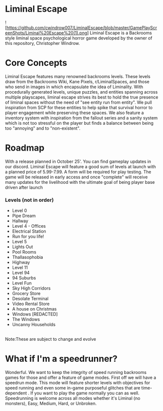# Liminal Escape
![https://github.com/cwindrow007/LiminalEscape/blob/master/GamePlayScreenShots/Liminal%20Escape%20(1).png]
Liminal Escape is a Backrooms style liminal space psychological horror game developed by the owner of this repository, Christopher Windrow.
# Core Concepts 
Liminal Escape features many renowned backrooms levels. These levels 
draw from the Backrooms Wiki, Kane Pixels, r/LiminalSpaces, and those who send in images in which encapsulate the idea of Liminality.
With procedurally generated levels, unique puzzles, and entities spanning across multiple playscapes, liminal escape strives its best to 
hold the true presence of liminal spaces without the need of "see entity run from entity". We pull inspiration from SCP for these entities to help spike that survival horror to player engagement while preserving these spaces.
We also feature a inventory system with inspiration from the fallout series and a sanity system which is not too stressful on the player but finds a balance between being too "annoying" and to "non-existent".

# Roadmap
With a release planned in October 25'. You can find gameplay updates in our discord. Liminal Escape will feature a good sum of levels at launch with a planned price of 5.99-7.99. 
A form will be required for play testing. The game will be released in early access and once "complete" will receive many updates for the livelihood with the ultimate goal of being player base driven after launch
<br/>
### Levels (not in order)
* Level 0
* Pipe Dream
* Hallway
* Level 4 - Offices
* Electrical Station
* Run for you life!
* Level 5
* Lights Out
* Pool Rooms
* Thallasophobia 
* Highway 
* Level 11
* Level 94
* 94 Suburbs
* Level Fun
* Sky High Corridors
* Grocery Store
* Desolate Terminal
* Video Rental Store
* A house on Christmas
* Windows [REDACTED]
* The Windows
* Uncanny Households
<br/>
Note:These are subject to change and evolve

# What if I'm a speedrunner?
Wonderful. We want to keep the integrity of speed running backrooms games for those and offer a feature of game modes. First off we will have a speedrun mode.
This mode will feature shorter levels with objectives for speed running and even some in-game purposeful glitches that are time-dependent .
If you want to play the game normally you can as well. Speedrunning is welcome across all modes whether it's Liminal (no monsters), Easy, Medium, Hard, or Unbroken.  

